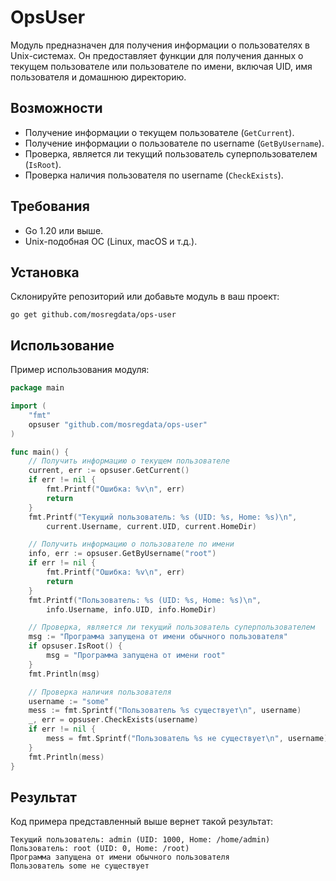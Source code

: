# OpsUser

Модуль предназначен для получения информации о пользователях в Unix-системах. 
Он предоставляет функции для получения данных о текущем пользователе или пользователе по имени, включая UID, имя пользователя и домашнюю директорию.

## Возможности
- Получение информации о текущем пользователе (`GetCurrent`).
- Получение информации о пользователе по username (`GetByUsername`). 
- Проверка, является ли текущий пользователь суперпользователем (`IsRoot`).
- Проверка наличия пользователя по username (`CheckExists`).

## Требования
- Go 1.20 или выше.
- Unix-подобная ОС (Linux, macOS и т.д.).

## Установка
Склонируйте репозиторий или добавьте модуль в ваш проект:
```shell
go get github.com/mosregdata/ops-user
```

## Использование
Пример использования модуля:
```go
package main

import (
    "fmt"
    opsuser "github.com/mosregdata/ops-user"
)

func main() {
    // Получить информацию о текущем пользователе
    current, err := opsuser.GetCurrent()
    if err != nil {
        fmt.Printf("Ошибка: %v\n", err)
        return
    }
    fmt.Printf("Текущий пользователь: %s (UID: %s, Home: %s)\n",
        current.Username, current.UID, current.HomeDir)

    // Получить информацию о пользователе по имени
    info, err := opsuser.GetByUsername("root")
    if err != nil {
        fmt.Printf("Ошибка: %v\n", err)
        return
    }
    fmt.Printf("Пользователь: %s (UID: %s, Home: %s)\n",
        info.Username, info.UID, info.HomeDir)

    // Проверка, является ли текущий пользователь суперпользователем
    msg := "Программа запущена от имени обычного пользователя"
    if opsuser.IsRoot() {
        msg = "Программа запущена от имени root"
    }
    fmt.Println(msg)

    // Проверка наличия пользователя
    username := "some"
    mess := fmt.Sprintf("Пользователь %s существует\n", username)
    _, err = opsuser.CheckExists(username)
    if err != nil {
        mess = fmt.Sprintf("Пользователь %s не существует\n", username)
    }
    fmt.Println(mess)
}
```

## Результат
Код примера представленный выше вернет такой результат:
```
Текущий пользователь: admin (UID: 1000, Home: /home/admin)
Пользователь: root (UID: 0, Home: /root)
Программа запущена от имени обычного пользователя
Пользователь some не существует
```
